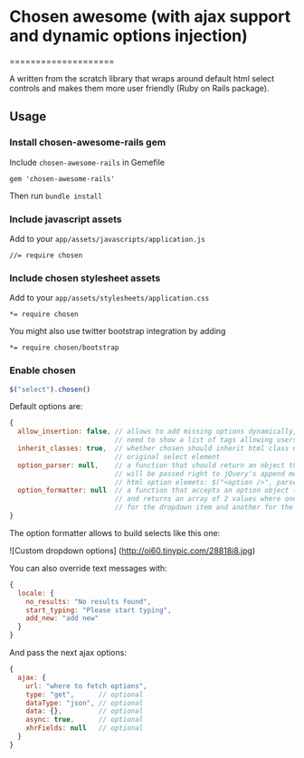 # Chosen awesome (with ajax support and dynamic options injection)
====================

A written from the scratch library that wraps around default html select controls
and makes them more user friendly (Ruby on Rails package).

## Usage

### Install chosen-awesome-rails gem

Include `chosen-awesome-rails` in Gemefile

    gem 'chosen-awesome-rails'
    
Then run `bundle install`

### Include javascript assets

Add to your `app/assets/javascripts/application.js`

    //= require chosen

### Include chosen stylesheet assets

Add to your `app/assets/stylesheets/application.css`

    *= require chosen
    
You might also use twitter bootstrap integration by adding

    *= require chosen/bootstrap
    
### Enable chosen
```javascript
$("select").chosen()
```

Default options are:

```javascript
{
  allow_insertion: false, // allows to add missing options dynamically, e.g. when you
                          // need to show a list of tags allowing users to add missing ones
  inherit_classes: true,  // whether chosen should inherit html class names from the
                          // original select element
  option_parser: null,    // a function that should return an object that
                          // will be passed right to jQuery's append method to build
                          // html option elemets: $("<option />", parsed_object)
  option_formatter: null  // a function that accepts an option object (jquery selector)
                          // and returns an array of 2 values where one is used
                          // for the dropdown item and another for the choice element
}
```

The option formatter allows to build selects like this one:

![Custom dropdown options]
(http://oi60.tinypic.com/28818i8.jpg)

You can also override text messages with:

```javascript
{
  locale: {
    no_results: "No results found",
    start_typing: "Please start typing",
    add_new: "add new"
  }
}
```

And pass the next ajax options:

```javascript
{
  ajax: {
    url: "where to fetch options",
    type: "get",      // optional
    dataType: "json", // optional
    data: {},         // optional
    async: true,      // optional
    xhrFields: null   // optional
  }
}
```
